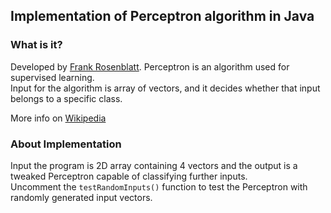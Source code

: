 ## Implementation of Perceptron algorithm in Java

### What is it? 

Developed by [Frank Rosenblatt](https://en.wikipedia.org/wiki/Frank_Rosenblatt).
Perceptron is an algorithm used for supervised learning.<br> Input for the algorithm is array of vectors, and it decides whether that input belongs to a specific class.

More info on [Wikipedia](https://en.wikipedia.org/wiki/Perceptron)

### About Implementation

Input the program is 2D array containing 4 vectors and the output is a tweaked Perceptron capable of classifying further inputs.<br> Uncomment the `testRandomInputs()` function to test the Perceptron with randomly generated input vectors.    